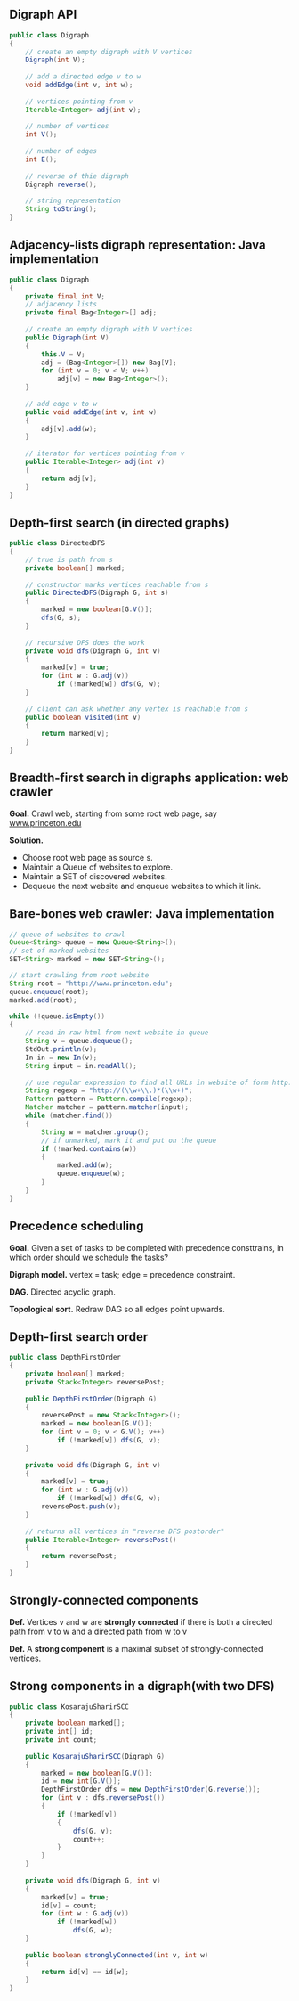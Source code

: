 ## Digraph API

```java
public class Digraph
{
    // create an empty digraph with V vertices
    Digraph(int V);
    
    // add a directed edge v to w
    void addEdge(int v, int w);
    
    // vertices pointing from v
    Iterable<Integer> adj(int v);
    
    // number of vertices
    int V();
    
    // number of edges
    int E();
    
    // reverse of thie digraph
    Digraph reverse();
    
    // string representation
    String toString();
}
```

## Adjacency-lists digraph representation: Java implementation

```java
public class Digraph
{
    private final int V;
    // adjacency lists
    private final Bag<Integer>[] adj;
    
    // create an empty digraph with V vertices
    public Digraph(int V)
    {
        this.V = V;
        adj = (Bag<Integer>[]) new Bag[V];
        for (int v = 0; v < V; v++)
            adj[v] = new Bag<Integer>();
    }
    
    // add edge v to w
    public void addEdge(int v, int w)
    {
        adj[v].add(w);
    }
    
    // iterator for vertices pointing from v
    public Iterable<Integer> adj(int v)
    {
        return adj[v];
    }
}
```

## Depth-first search (in directed graphs)

```java
public class DirectedDFS
{
    // true is path from s
    private boolean[] marked;
    
    // constructor marks vertices reachable from s
    public DirectedDFS(Digraph G, int s) 
    {
        marked = new boolean[G.V()];
        dfs(G, s);
    }
    
    // recursive DFS does the work
    private void dfs(Digraph G, int v)
    {
        marked[v] = true;
        for (int w : G.adj(v))
			if (!marked[w]) dfs(G, w);
    }
    
    // client can ask whether any vertex is reachable from s
    public boolean visited(int v)
    {
        return marked[v];
    }
}
```

## Breadth-first search in digraphs application: web crawler

**Goal.** Crawl web, starting from some root web page, say www.princeton.edu

**Solution.** 

- Choose root web page as source s.
- Maintain a Queue of websites to explore.
- Maintain a SET of discovered websites.
- Dequeue the next website and enqueue websites to which it link.

## Bare-bones web crawler: Java implementation

```java
// queue of websites to crawl
Queue<String> queue = new Queue<String>();
// set of marked websites
SET<String> marked = new SET<String>();

// start crawling from root website
String root = "http://www.princeton.edu";
queue.enqueue(root);
marked.add(root);

while (!queue.isEmpty())
{
    // read in raw html from next website in queue
    String v = queue.dequeue();
    StdOut.println(v);
    In in = new In(v);
    String input = in.readAll();
    
    // use regular expression to find all URLs in website of form http://xxx.yyy.zzz
    String regexp = "http://(\\w+\\.)*(\\w+)";
    Pattern pattern = Pattern.compile(regexp);
    Matcher matcher = pattern.matcher(input);
    while (matcher.find())
    {
        String w = matcher.group();
        // if unmarked, mark it and put on the queue
        if (!marked.contains(w))
        {
            marked.add(w);
            queue.enqueue(w);
        }
    }    
}
```

## Precedence scheduling

**Goal.** Given a set of tasks to be completed with precedence consttrains, in which order should we schedule the tasks?

**Digraph model.** vertex = task; edge = precedence constraint.

**DAG.** Directed acyclic graph.

**Topological sort.** Redraw DAG so all edges point upwards.

## Depth-first search order

```java
public class DepthFirstOrder
{
    private boolean[] marked;
    private Stack<Integer> reversePost;
    
    public DepthFirstOrder(Digraph G)
    {
        reversePost = new Stack<Integer>();
        marked = new boolean[G.V()];
        for (int v = 0; v < G.V(); v++)
            if (!marked[v]) dfs(G, v);
    }
    
    private void dfs(Digraph G, int v)
    {
        marked[v] = true;
        for (int w : G.adj(v))
			if (!marked[w]) dfs(G, w);
        reversePost.push(v);
    }
    
    // returns all vertices in "reverse DFS postorder"
    public Iterable<Integer> reversePost()
    {
        return reversePost;
    }
}
```

## Strongly-connected components

**Def.** Vertices v and w are **strongly connected** if there is both a directed path from v to w and a directed path from w to v

**Def.** A **strong component** is a maximal subset of strongly-connected vertices.

## Strong components in a digraph(with two DFS)

```java
public class KosarajuSharirSCC
{
    private boolean marked[];
    private int[] id;
    private int count;
    
    public KosarajuSharirSCC(Digraph G)
    {
        marked = new boolean[G.V()];
        id = new int[G.V()];
        DepthFirstOrder dfs = new DepthFirstOrder(G.reverse());
        for (int v : dfs.reversePost())
        {
            if (!marked[v])
            {
                dfs(G, v);
                count++;
            }
        }
    }
    
    private void dfs(Digraph G, int v)
    {
        marked[v] = true;
        id[v] = count;
        for (int w : G.adj(v))
            if (!marked[w])
                dfs(G, w);
    }
    
    public boolean stronglyConnected(int v, int w)
    {
        return id[v] == id[w];
    }
}
```


